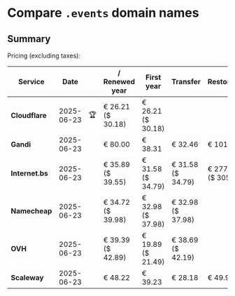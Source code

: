 # Compare `.events` domain names

## Summary

Pricing (excluding taxes):

| Service | Date |  | / Renewed year | First year | Transfer | Restoration |
|--|--|--|--|--|--|--|
| **Cloudflare** | 2025-06-23 | 🏆 | € 26.21<br>($ 30.18) | € 26.21<br>($ 30.18) |  |  |
| **Gandi** | 2025-06-23 |  | € 80.00 | € 38.31 | € 32.46 | € 101.06 |
| **Internet.bs** | 2025-06-23 |  | € 35.89<br>($ 39.55) | € 31.58<br>($ 34.79) | € 31.58<br>($ 34.79) | € 277.55<br>($ 305.75) |
| **Namecheap** | 2025-06-23 |  | € 34.72<br>($ 39.98) | € 32.98<br>($ 37.98) | € 32.98<br>($ 37.98) |  |
| **OVH** | 2025-06-23 |  | € 39.39<br>($ 42.89) | € 19.89<br>($ 21.49) | € 38.69<br>($ 42.19) |  |
| **Scaleway** | 2025-06-23 |  | € 48.22 | € 39.23 | € 28.18 | € 49.99 |
